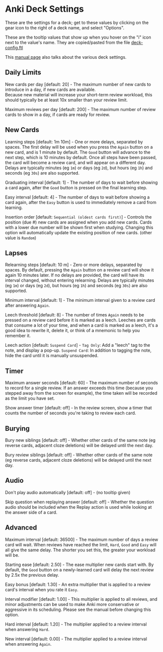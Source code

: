 # Anki Deck Settings

These are the settings for a deck; get to these values by clicking on the gear icon to the right of a deck name, and 
select "Options".

These are the tooltip values that show up when you hover on the "i" icon next to the value's name.  They are 
copied/pasted from the file [deck-config.ftl](https://github.com/ankitects/anki/blob/main/ftl/core/deck-config.ftl)

This [manual page](https://docs.ankiweb.net/deck-options.html) also talks about the various deck settings.


## Daily Limits

New cards per day [default: 20] - The maximum number of new cards to introduce in a day, if new cards are available.  
Because new material will increase your short-term review workload, this should typically be at least 10x smaller than 
your review limit.

Maximum reviews per day [default: 200] - The maximum number of review cards to show in a day, if cards are ready for 
review.


## New Cards

Learning steps [default: 1m 10m] - One or more delays, separated by spaces. The first delay will be used when you press 
the `Again` button on a new card, and is 1 minute by default. The `Good` button will advance to the next step, which is 
10 minutes by default. Once all steps have been passed, the card will become a review card, and will appear on a 
different day. Delays are typically minutes (eg `1m`) or days (eg `2d`), but hours (eg `1h`) and seconds (eg `30s`) 
are also supported.

Graduating interval [default: 1] -  The number of days to wait before showing a card again, after the `Good` button is 
pressed on the final learning step.

Easy interval [default: 4] - The number of days to wait before showing a card again, after the `Easy` button is used to immediately remove a card from learning.

Insertion order [default: `Sequential (oldest cards first)`] - Controls the position (due #) new cards are assigned when you add new cards. Cards with a lower due number will be shown first when studying. Changing this option will automatically 
update the existing position of new cards. (other value is `Random`)


## Lapses

Relearning steps [default: 10 m] - Zero or more delays, separated by spaces. By default, pressing the `Again` button on 
a review card will show it again 10 minutes later. If no delays are provided, the card will have its interval changed, 
without entering relearning. Delays are typically minutes (eg `1m`) or days (eg `2d`), but hours (eg `1h`) and seconds 
(eg `30s`) are also supported.

Minimum interval [default: 1] - The minimum interval given to a review card after answering `Again`.

Leech threshold [default: 8] - The number of times `Again` needs to be pressed on a review card before it is marked as
a leech. Leeches are cards that consume a lot of your time, and when a card is marked as a leech, it's a good idea to 
rewrite it, delete it, or think of a mnemonic to help you remember it.

Leech action [default: `Suspend Card`] -  `Tag Only`: Add a "leech" tag to the note, and display a pop-up. 
`Suspend Card`: In addition to tagging the note, hide the card until it is manually unsuspended.


## Timer
 
Maximum answer seconds [default: 60] - The maximum number of seconds to record for a single review. If an answer exceeds 
this time (because you stepped away from the screen for example), the time taken will be recorded as the limit you have 
set.

Show answer timer [default: off] - In the review screen, show a timer that counts the number of seconds you're taking 
to review each card.


## Burying

Bury new siblings [default: off] - Whether other cards of the same note (eg reverse cards, adjacent cloze deletions) 
will be delayed until the next day.

Bury review siblings [default: off] - Whether other cards of the same note (eg reverse cards, adjacent cloze deletions) 
will be delayed until the next day.


## Audio 

Don't play audio automatically [default: off] - (no tooltip given)

Skip question when replaying answer [default: off] - Whether the question audio should be included when the Replay action is used 
while looking at the answer side of a card.


## Advanced

Maximum interval [default: 36500] - The maximum number of days a review card will wait. When reviews have reached the 
limit, `Hard`, `Good` and `Easy` will all give the same delay. The shorter you set this, the greater your workload will 
be.

Starting ease [default: 2.50] - The ease multiplier new cards start with. By default, the `Good` button on a 
newly-learned card will delay the next review by 2.5x the previous delay.

Easy bonus [default: 1.30] - An extra multiplier that is applied to a review card's interval when you rate it `Easy`.

Interval modifier [default: 1.00] - This multiplier is applied to all reviews, and minor adjustments can be used to 
make Anki more conservative or aggressive in its scheduling. Please see the manual before changing this option.

Hard interval [default: 1.20] - The multiplier applied to a review interval when answering `Hard`.

New interval [default: 0.00] - The multiplier applied to a review interval when answering `Again`.










